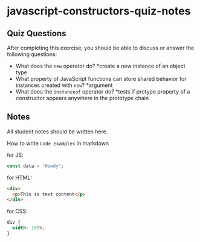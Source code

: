 # javascript-constructors-quiz-notes

## Quiz Questions

After completing this exercise, you should be able to discuss or answer the following questions:

- What does the `new` operator do?
  \*create a new instance of an object type
- What property of JavaScript functions can store shared behavior for instances created with `new`?
  \*argument
- What does the `instanceof` operator do?
  \*tests if protype property of a constructor appears anywhere in the prototype chain

## Notes

All student notes should be written here.

How to write `Code Examples` in markdown

for JS:

```javascript
const data = 'Howdy';
```

for HTML:

```html
<div>
  <p>This is text content</p>
</div>
```

for CSS:

```css
div {
  width: 100%;
}
```
